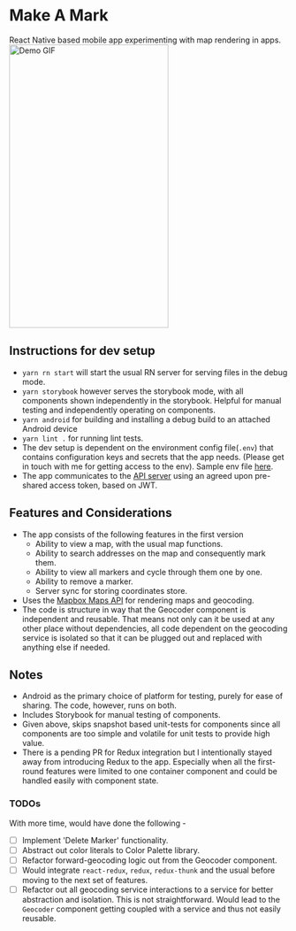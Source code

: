 # Make A Mark

React Native based mobile app experimenting with map rendering in apps.
<img
    src="https://github.com/prithsharma/make-a-mark/raw/a7683f3badb761303b3cb318a39906aee8b219a9/demo/make-a-mark.gif"
    alt="Demo GIF"
    width="288"
    height="512"
/>

## Instructions for dev setup

- `yarn rn start` will start the usual RN server for serving files in the debug mode.
- `yarn storybook` however serves the storybook mode, with all components shown independently in
the storybook. Helpful for manual testing and independently operating on components.
- `yarn android` for building and installing a debug build to an attached Android device
- `yarn lint .` for running lint tests.
- The dev setup is dependent on the environment config file(`.env`) that contains configuration
keys and secrets that the app needs. (Please get in touch with me for getting access to the env).
Sample env file [here](./env).
- The app communicates to the [API server](https://github.com/prithsharma/marker-api) using an
agreed upon pre-shared access token, based on JWT.

## Features and Considerations

- The app consists of the following features in the first version
  - Ability to view a map, with the usual map functions.
  - Ability to search addresses on the map and consequently mark them.
  - Ability to view all markers and cycle through them one by one.
  - Ability to remove a marker.
  - Server sync for storing coordinates store.
- Uses the [Mapbox Maps API](https://www.mapbox.com/maps/) for rendering maps and geocoding.
- The code is structure in way that the Geocoder component is independent and reusable.
That means not only can it be used at any other place without dependencies, all code dependent on
the geocoding service is isolated so that it can be plugged out and replaced with anything else if
needed.

## Notes

- Android as the primary choice of platform for testing, purely for ease of sharing. The code,
however, runs on both.
- Includes Storybook for manual testing of components.
- Given above, skips snapshot based unit-tests for components since all components are too simple
and volatile for unit tests to provide high value.
- There is a pending PR for Redux integration but I intentionally stayed away from introducing
Redux to the app. Especially when all the first-round features were limited to one container
component and could be handled easily with component state.

### TODOs

With more time, would have done the following -

- [ ] Implement 'Delete Marker' functionality.
- [ ] Abstract out color literals to Color Palette library.
- [ ] Refactor forward-geocoding logic out from the Geocoder component.
- [ ] Would integrate `react-redux`, `redux`, `redux-thunk` and the usual before moving to the next
set of features.
- [ ] Refactor out all geocoding service interactions to a service for better abstraction and
isolation. This is not straightforward. Would lead to the `Geocoder` component getting coupled with
a service and thus not easily reusable.

